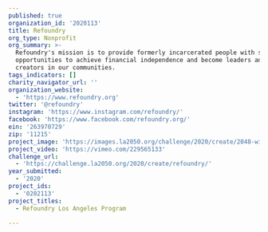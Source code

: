 ```yaml
---
published: true
organization_id: '2020113'
title: Refoundry
org_type: Nonprofit
org_summary: >-
  Refoundry's mission is to provide formerly incarcerated people with skills and
  opportunities to achieve financial independence and become leaders and job
  creators in our communities.
tags_indicators: []
charity_navigator_url: ''
organization_website:
  - 'https://www.refoundry.org'
twitter: '@refoundry'
instagram: 'https://www.instagram.com/refoundry/'
facebook: 'https://www.facebook.com/refoundry.org/'
ein: '263970729'
zip: '11215'
project_image: 'https://images.la2050.org/challenge/2020/create/2048-wide/refoundry.jpg'
project_video: 'https://vimeo.com/229565133'
challenge_url:
  - 'https://challenge.la2050.org/2020/create/refoundry/'
year_submitted:
  - '2020'
project_ids:
  - '0202113'
project_titles:
  - Refoundry Los Angeles Program

---
```

